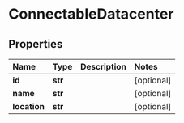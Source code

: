 # ConnectableDatacenter

## Properties

| Name | Type | Description | Notes |
| :--- | :--- | :--- | :--- |
| **id** | **str** |  | \[optional\] |
| **name** | **str** |  | \[optional\] |
| **location** | **str** |  | \[optional\] |

